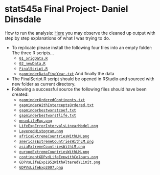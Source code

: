 stat545a Final Project- Daniel Dinsdale
===============================
How to run the analysis:
[Here](http://rpubs.com/danieldinsdale/stat545a-2013-hw06_dinsdale-dan) you may observe the cleaned up output with step by step explanations of what I was trying to do. 

* To replicate please install the following four files into an empty folder:
The three R scripts...
	- [`01_origData.R`](https://raw.github.com/danieldinsdale/stat545a-2013-hw06_dinsdale-dan/master/01_origData.R)
	- [`02_newData.R`](https://raw.github.com/danieldinsdale/stat545a-2013-hw06_dinsdale-dan/blob/master/02_newData.R)
	- [`FinalScript.R`](https://github.com/danieldinsdale/stat545a-2013-hw06_dinsdale-dan/blob/master/FinalScript.R)
	- [`gapminderDataFiveYear.txt`](https://github.com/danieldinsdale/stat545a-2013-hw06_dinsdale-dan/blob/master/gapminderDataFiveYear.txt) And finally the data
* The FinalScript.R script should be opened in RStudio and sourced with new folder as current directory.
* Following a successful source the following files should have been created:
	- [`gapminderOrderedContinents.txt`](https://github.com/danieldinsdale/stat545a-2013-hw06_dinsdale-dan/blob/master/gapminderOrderedContinents.txt)
	- [`gapminderWithInterceptsOrdered.txt`](https://github.com/danieldinsdale/stat545a-2013-hw06_dinsdale-dan/blob/master/gapminderWithInterceptsOrdered.txt)
	- [`gapminderbestworstcoef.txt`](https://github.com/danieldinsdale/stat545a-2013-hw06_dinsdale-dan/blob/master/gapminderbestworstcoef.txt)
	- [`gapminderbestworstlife.txt`](https://github.com/danieldinsdale/stat545a-2013-hw06_dinsdale-dan/blob/master/gapminderbestworstlife.txt)
	- [`meanLifeExp.png`](https://github.com/danieldinsdale/stat545a-2013-hw06_dinsdale-dan/blob/master/Images/meanLifeExp.png)
	- [`LifeExpErrorIntervalsLinearModel.png`](https://github.com/danieldinsdale/stat545a-2013-hw06_dinsdale-dan/blob/master/Images/LifeExpErrorIntervalsLinearModel.png)	
	- [`LayeredHistogram.png`](https://github.com/danieldinsdale/stat545a-2013-hw06_dinsdale-dan/blob/master/Images/LayeredHistogram.png)
	- [`africaExtremeCountriesWithLM.png`](https://github.com/danieldinsdale/stat545a-2013-hw06_dinsdale-dan/blob/master/Images/africaExtremeCountriesWithLM.png)
	- [`americasExtremeCountriesWithLM.png`](https://github.com/danieldinsdale/stat545a-2013-hw06_dinsdale-dan/blob/master/Images/americasExtremeCountriesWithLM.png)
	- [`asiaExtremeCountriesWithLM.png`](https://github.com/danieldinsdale/stat545a-2013-hw06_dinsdale-dan/blob/master/Images/asiaExtremeCountriesWithLM.png)
	- [`europeExtremeCountriesWithLM.png`](https://github.com/danieldinsdale/stat545a-2013-hw06_dinsdale-dan/blob/master/Images/europeExtremeCountriesWithLM.png)
	- [`continentGDPvdLifeExpwithColours.png`](https://github.com/danieldinsdale/stat545a-2013-hw06_dinsdale-dan/blob/master/Images/continentGDPvdLifeExpwithColours.png)
	- [`GDPVsLifeExp1952WithAlteredYLimit.png`](https://github.com/danieldinsdale/stat545a-2013-hw06_dinsdale-dan/blob/master/Images/GDPVsLifeExp1952WithAlteredYLimit.png)
	- [`GDPVsLifeExp2007.png`](https://github.com/danieldinsdale/stat545a-2013-hw06_dinsdale-dan/blob/master/Images/GDPVsLifeExp2007.png)
